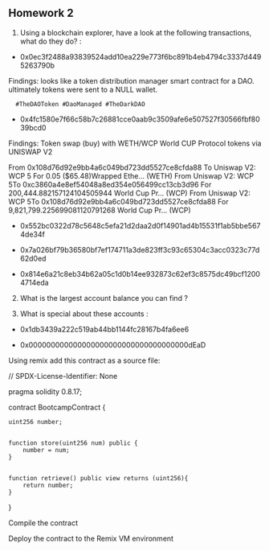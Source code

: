  Homework 2
-------------

1. Using a blockchain explorer, have a look at the following transactions, 
    what do they do? :
    
* 0x0ec3f2488a93839524add10ea229e773f6bc891b4eb4794c3337d4495263790b


Findings: looks like a token distribution manager smart contract for a DAO. ultimately tokens were sent to a NULL wallet.

      #TheDAOToken #DaoManaged #TheDarkDAO


* 0x4fc1580e7f66c58b7c26881cce0aab9c3509afe6e507527f30566fbf8039bcd0


Findings: Token swap (buy) with  WETH/WCP  World CUP Protocol tokens via UNISWAP V2 

From 0x108d76d92e9bb4a6c049bd723dd5527ce8cfda88 To Uniswap V2: WCP 5 For 0.05 ($65.48)Wrapped Ethe... (WETH)
From Uniswap V2: WCP 5To 0xc3860a4e8ef54048a8ed354e056499cc13cb3d96 For 200,444.882157124104505944 World Cup Pr... (WCP)
From Uniswap V2: WCP 5To 0x108d76d92e9bb4a6c049bd723dd5527ce8cfda88 For 9,821,799.225699081120791268 World Cup Pr... (WCP)



* 0x552bc0322d78c5648c5efa21d2daa2d0f14901ad4b15531f1ab5bbe5674de34f




* 0x7a026bf79b36580bf7ef174711a3de823ff3c93c65304c3acc0323c77d62d0ed




* 0x814e6a21c8eb34b62a05c1d0b14ee932873c62ef3c8575dc49bcf12004714eda



2. What is the largest account balance you can find ?



4. What is special about these accounts :

* 0x1db3439a222c519ab44bb1144fc28167b4fa6ee6

* 0x000000000000000000000000000000000000dEaD

 Using remix add this contract as a source file:
 
 // SPDX-License-Identifier: None

pragma solidity 0.8.17;


contract BootcampContract {

    uint256 number;


    function store(uint256 num) public {
        number = num;
    }


    function retrieve() public view returns (uint256){
        return number;
    }
}


  Compile the contract
 
  Deploy the contract to the Remix VM environment
